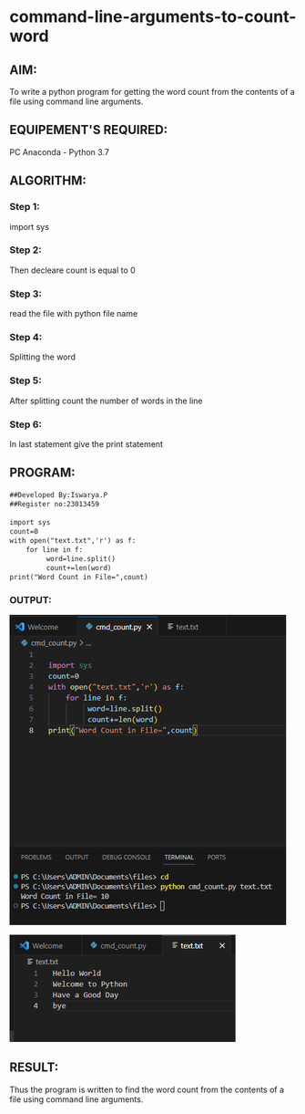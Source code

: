 # command-line-arguments-to-count-word
## AIM:
To write a python program for getting the word count from the contents of a file using command line arguments.
## EQUIPEMENT'S REQUIRED: 
PC
Anaconda - Python 3.7
## ALGORITHM: 
### Step 1:
import sys

### Step 2:
Then decleare count is equal to 0

### Step 3:
read the file with python file name

### Step 4:
Splitting the word

### Step 5:
After splitting count the number of words in the line

### Step 6:
In last statement give the print statement


## PROGRAM:
```
##Developed By:Iswarya.P
##Register no:23013459

import sys
count=0
with open("text.txt",'r') as f:
    for line in f:
         word=line.split()
         count+=len(word)
print("Word Count in File=",count)
```

### OUTPUT:

![Alt text](cmd_line_count-1.png) 

![Alt text](<cmd line 2-1.png>)
 
 
 



## RESULT:
Thus the program is written to find the word count from the contents of a file using command line arguments.
